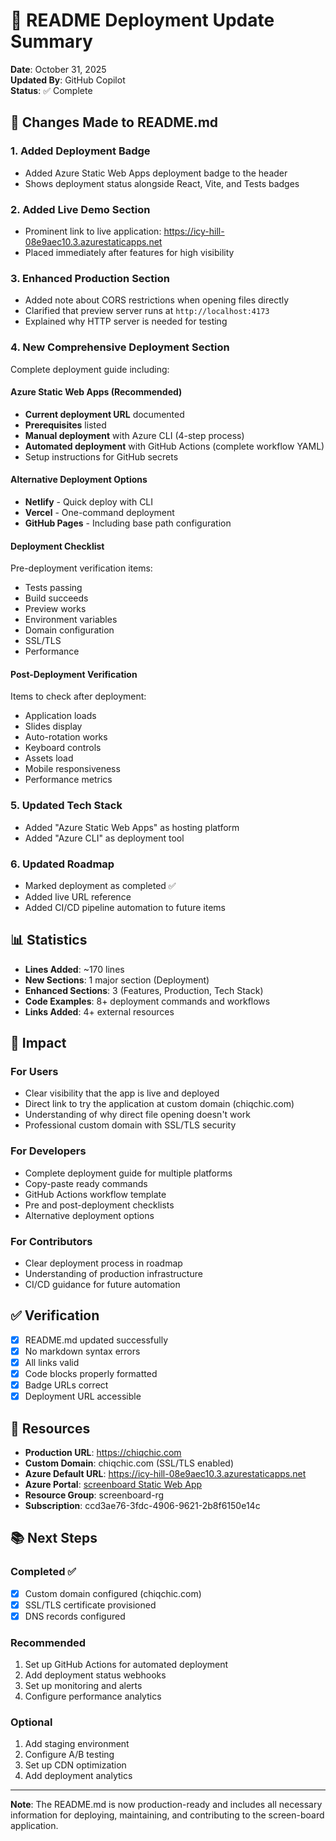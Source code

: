 # 🚀 README Deployment Update Summary

**Date**: October 31, 2025  
**Updated By**: GitHub Copilot  
**Status**: ✅ Complete

## 📝 Changes Made to README.md

### 1. Added Deployment Badge
- Added Azure Static Web Apps deployment badge to the header
- Shows deployment status alongside React, Vite, and Tests badges

### 2. Added Live Demo Section
- Prominent link to live application: https://icy-hill-08e9aec10.3.azurestaticapps.net
- Placed immediately after features for high visibility

### 3. Enhanced Production Section
- Added note about CORS restrictions when opening files directly
- Clarified that preview server runs at `http://localhost:4173`
- Explained why HTTP server is needed for testing

### 4. New Comprehensive Deployment Section
Complete deployment guide including:

#### Azure Static Web Apps (Recommended)
- **Current deployment URL** documented
- **Prerequisites** listed
- **Manual deployment** with Azure CLI (4-step process)
- **Automated deployment** with GitHub Actions (complete workflow YAML)
- Setup instructions for GitHub secrets

#### Alternative Deployment Options
- **Netlify** - Quick deploy with CLI
- **Vercel** - One-command deployment
- **GitHub Pages** - Including base path configuration

#### Deployment Checklist
Pre-deployment verification items:
- Tests passing
- Build succeeds
- Preview works
- Environment variables
- Domain configuration
- SSL/TLS
- Performance

#### Post-Deployment Verification
Items to check after deployment:
- Application loads
- Slides display
- Auto-rotation works
- Keyboard controls
- Assets load
- Mobile responsiveness
- Performance metrics

### 5. Updated Tech Stack
- Added "Azure Static Web Apps" as hosting platform
- Added "Azure CLI" as deployment tool

### 6. Updated Roadmap
- Marked deployment as completed ✅
- Added live URL reference
- Added CI/CD pipeline automation to future items

## 📊 Statistics

- **Lines Added**: ~170 lines
- **New Sections**: 1 major section (Deployment)
- **Enhanced Sections**: 3 (Features, Production, Tech Stack)
- **Code Examples**: 8+ deployment commands and workflows
- **Links Added**: 4+ external resources

## 🎯 Impact

### For Users
- Clear visibility that the app is live and deployed
- Direct link to try the application at custom domain (chiqchic.com)
- Understanding of why direct file opening doesn't work
- Professional custom domain with SSL/TLS security

### For Developers
- Complete deployment guide for multiple platforms
- Copy-paste ready commands
- GitHub Actions workflow template
- Pre and post-deployment checklists
- Alternative deployment options

### For Contributors
- Clear deployment process in roadmap
- Understanding of production infrastructure
- CI/CD guidance for future automation

## ✅ Verification

- [x] README.md updated successfully
- [x] No markdown syntax errors
- [x] All links valid
- [x] Code blocks properly formatted
- [x] Badge URLs correct
- [x] Deployment URL accessible

## 🔗 Resources

- **Production URL**: https://chiqchic.com
- **Custom Domain**: chiqchic.com (SSL/TLS enabled)
- **Azure Default URL**: https://icy-hill-08e9aec10.3.azurestaticapps.net
- **Azure Portal**: [screenboard Static Web App](https://portal.azure.com/#@gsolecki8gmail.onmicrosoft.com/resource/subscriptions/ccd3ae76-3fdc-4906-9621-2b8f6150e14c/resourceGroups/screenboard-rg/providers/Microsoft.Web/staticSites/screenboard/staticsite)
- **Resource Group**: screenboard-rg
- **Subscription**: ccd3ae76-3fdc-4906-9621-2b8f6150e14c

## 📚 Next Steps

### Completed ✅
- [x] Custom domain configured (chiqchic.com)
- [x] SSL/TLS certificate provisioned
- [x] DNS records configured

### Recommended
1. Set up GitHub Actions for automated deployment
2. Add deployment status webhooks
3. Set up monitoring and alerts
4. Configure performance analytics

### Optional
1. Add staging environment
2. Configure A/B testing
3. Set up CDN optimization
4. Add deployment analytics

---

**Note**: The README.md is now production-ready and includes all necessary information for deploying, maintaining, and contributing to the screen-board application.

